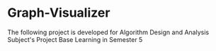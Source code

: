 # Graph-Visualizer
The following project is developed for Algorithm Design and Analysis Subject's Project Base Learning in Semester 5
